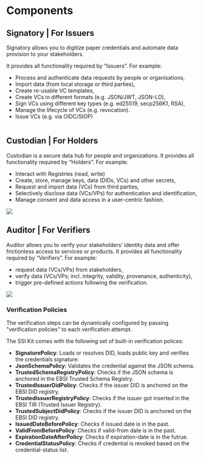 # Components

## Signatory | For Issuers

Signatory allows you to digitize paper credentials and automate data provision to your stakeholders.

It provides all functionality required by “Issuers”. For example:

* Process and authenticate data requests by people or organisations,
* Import data (from local storage or third parties),
* Create re-usable VC templates,
* Create VCs in different formats (e.g. JSON/JWT, JSON-LD),
* Sign VCs using different key types (e.g. ed25519, secp256K1, RSA),
* Manage the lifecycle of VCs (e.g. revocation).
* Issue VCs (e.g. via OIDC/SIOP)

<div align="center">

<img src="../../../what-is-ssikit/Signatory-Issuer.png" alt="">

</div>

## Custodian | For Holders

Custodian is a secure data hub for people and organizations. It provides all functionality required by “Holders”. For example:

* Interact with Registries (read, write)
* Create, store, manage keys, data (DIDs, VCs) and other secrets,
* Request and import data (VCs) from third parties,
* Selectively disclose data (VCs/VPs) for authentication and identification,
* Manage consent and data access in a user-centric fashion.

![](../../../what-is-ssikit/Custodian-Holder.png)



## Auditor | For Verifiers <a href="#auditor-or-for-verifiers" id="auditor-or-for-verifiers"></a>

Auditor allows you to verify your stakeholders’ identity data and offer frictionless access to services or products. It provides all functionality required by “Verifiers”. For example:

* request data (VCs/VPs) from stakeholders,
* verify data (VCs/VPs; incl. integrity, validity, provenance, authenticity),
* trigger pre-defined actions following the verification.



![](https://files.gitbook.com/v0/b/gitbook-x-prod.appspot.com/o/spaces%2F1k3zreXT6Nz41D1g1C6K%2Fuploads%2Fgit-blob-cfa46bc9aee08a2e799f66822eec66ca94c15ab6%2FAuditor-Verifier.png?alt=media)

### **Verification Policies**

The verification steps can be dynamically configured by passing "verification policies" to each verification attempt.&#x20;

The SSI Kit comes with the following set of built-in verification polices:

* **SignaturePolicy**: Loads or resolves DID, loads public key and verifies the credentials signature.
* **JsonSchemaPolicy**: Validates the credential against the JSON schema.
* &#x20;**TrustedSchemaRegistryPolicy**: Checks if the JSON schema is anchored in the EBSI Trusted Schema Registry.
* **TrustedIssuerDidPolicy**: Checks if the issuer DID is anchored on the EBSI DID registry.
* **TrustedIssuerRegistryPolicy**: Checks if the issuer got inserted in the EBSI TIR (Trusted Issuer Registry).
* **TrustedSubjectDidPolicy**: Checks if the issuer DID is anchored on the EBSI DID registry.
* **IssuedDateBeforePolicy**: Checks if issued date is in the past.
* **ValidFromBeforePolicy**: Checks if valid-from date is in the past.
* **ExpirationDateAfterPolicy**: Checks if expiration-date is in the futrue.
* **CredentialStatusPolicy**: Checks if credential is revoked based on the credential-status list.
